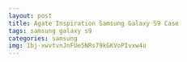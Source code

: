 ```yaml
---
layout: post
title: Agate Inspiration Samsung Galaxy S9 Case
tags: samsung galaxy s9
categories: samsung
img: 1bj-xwvtvnJnFUe5NRs79kGKVoPIvxw4u
---
```

